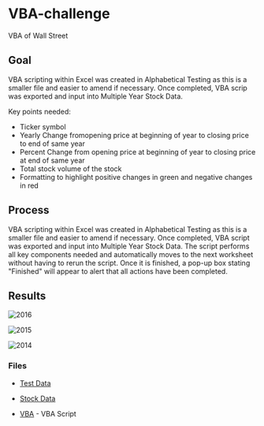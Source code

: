 # VBA-challenge

VBA of Wall Street 

## Goal 

VBA scripting within Excel was created in Alphabetical Testing as this is a smaller file and easier to amend if necessary. Once completed, VBA scrip was exported and input into Multiple Year Stock Data.  

Key points needed: 
* Ticker symbol
* Yearly Change fromopening price at beginning of year to closing price to end of same year 
* Percent Change from opening price at beginning of year to closing price at end of same year 
* Total stock volume of the stock
* Formatting to highlight positive changes in green and negative changes in red 

## Process

VBA scripting within Excel was created in Alphabetical Testing as this is a smaller file and easier to amend if necessary. Once completed, VBA script was exported and input into Multiple Year Stock Data. The script performs all key components needed and automatically moves to the next worksheet without having to rerun the script. Once it is finished, a pop-up box stating "Finished" will appear to alert that all actions have been completed. 

## Results 

![2016](https://github.com/staceyj118/VBA-challenge/blob/main/2016.PNG?raw=true "2016")

![2015](https://github.com/staceyj118/VBA-challenge/blob/main/2015.PNG?raw=true "2015")

![2014](https://github.com/staceyj118/VBA-challenge/blob/main/2014.PNG?raw=true "2014")

### Files

* [Test Data](https://github.com/staceyj118/VBA-challenge/blob/main/alphabetical_testing.xlsm?raw=true) 

* [Stock Data](https://github.com/staceyj118/VBA-challenge/blob/main/Multiple_year_stock_data.xlsm?raw=true) 

* [VBA](https://raw.githubusercontent.com/staceyj118/VBA-challenge/main/VBA%20Script.bas) - VBA Script

